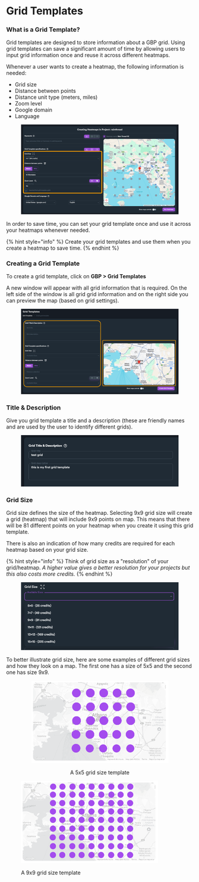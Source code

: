# Grid Templates

### What is a Grid Template?

Grid templates are designed to store information about a GBP grid. Using grid templates can save a significant amount of time by allowing users to input grid information once and reuse it across different heatmaps.

Whenever a user wants to create a heatmap, the following information is needed:

* Grid size
* Distance between points
* Distance unit type (meters, miles)
* Zoom level
* Google domain
* Language

<figure><img src="../../../.gitbook/assets/grid_template grid_details.png" alt=""><figcaption></figcaption></figure>

In order to save time, you can set your grid template once and use it across your heatmaps whenever needed.

{% hint style="info" %}
Create your grid templates and use them when you create a heatmap to save time.
{% endhint %}

###

### Creating a Grid Template

To create a grid template, click on **GBP > Grid Templates**

A new window will appear with all grid information that is required. On the left side of the window is all grid grid information and on the right side you can preview the map (based on grid settings).

<figure><img src="../../../.gitbook/assets/grid templates.png" alt=""><figcaption></figcaption></figure>

### Title & Description

Give you grid template a title and a description (these are friendly names and are used by the user to identify different grids).&#x20;

<figure><img src="../../../.gitbook/assets/grid_template title.png" alt=""><figcaption></figcaption></figure>

### Grid Size

Grid size defines the size of the heatmap. Selecting  9x9 grid size will create a grid (heatmap) that will include 9x9 points on map. This means that there will be 81 different points on your heatmap when you create it using this grid template.&#x20;

There is also an indication of how many credits are required for each heatmap based on your grid size.

{% hint style="info" %}
Think of grid size as a "resolution" of your grid/heatmap. _A higher value gives a better resolution for your projects but this also costs more credits._
{% endhint %}

<figure><img src="../../../.gitbook/assets/grid size.png" alt=""><figcaption></figcaption></figure>

To better illustrate grid size, here are some examples of different grid sizes and how they look on a map. The first one has a size of 5x5 and the second one has size 9x9.

<div align="center">

<figure><img src="../../../.gitbook/assets/grid_size 5x5.png" alt="" width="369"><figcaption><p>A 5x5 grid size template</p></figcaption></figure>

</div>

<figure><img src="../../../.gitbook/assets/grid_size 9x9.png" alt="" width="369"><figcaption><p>A 9x9 grid size template</p></figcaption></figure>
